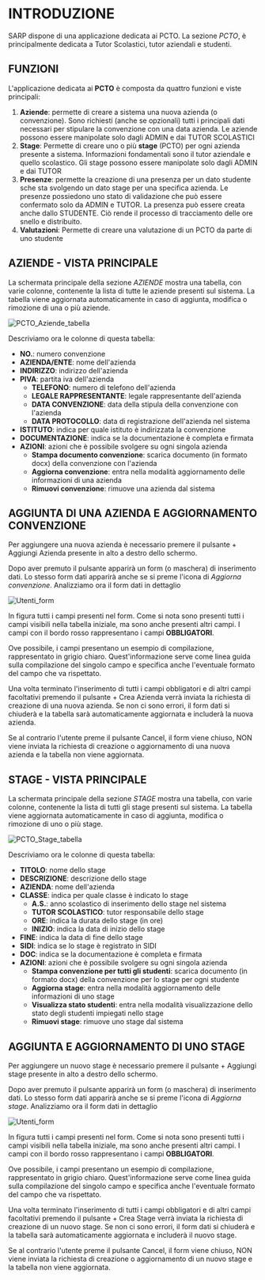 <style>
    @import url(/css/doc-style.css);
</style>

# INTRODUZIONE

SARP dispone di una applicazione dedicata ai PCTO.
La sezione *PCTO*, è principalmente dedicata a Tutor Scolastici, tutor aziendali e studenti.

## FUNZIONI

L'applicazione dedicata ai **PCTO** è composta da quattro funzioni e viste principali:

1. **Aziende**: permette di creare a sistema una nuova azienda (o convenzione). Sono richiesti (anche se opzionali) tutti i principali dati necessari per stipulare la convenzione con una data azienda. Le aziende possono essere manipolate solo dagli ADMIN e dai TUTOR SCOLASTICI
2. **Stage**: Permette di creare uno o più **stage** (PCTO) per ogni azienda presente a sistema. Informazioni fondamentali sono il tutor aziendale e quello scolastico. Gli stage possono essere manipolate solo dagli ADMIN e dai TUTOR
3. **Presenze**: permette la creazione di una presenza per un dato studente sche sta svolgendo un dato stage per una specifica azienda. Le presenze possiedono uno stato di validazione che può essere confermato solo da ADMIN e TUTOR. La presenza può essere creata anche dallo STUDENTE. Ciò rende il processo di tracciamento delle ore snello e distribuito.
4. **Valutazioni**: Permette di creare una valutazione di un PCTO da parte di uno studente

## AZIENDE - VISTA PRINCIPALE

La schermata principale della sezione *AZIENDE* mostra una tabella, con varie colonne, contenente la lista di tutte le aziende presenti sul sistema.
La tabella viene aggiornata automaticamente in caso di aggiunta, modifica o rimozione di una o più aziende.

![PCTO_Aziende_tabella](/img/documentazione/pcto/pcto_aziende_01.png)

Descriviamo ora le colonne di questa tabella:
- **NO.**: numero convenzione
- **AZIENDA/ENTE**: nome dell'azienda
- **INDIRIZZO**: indirizzo dell'azienda
- **PIVA**: partita iva dell'azienda
  - **TELEFONO**: numero di telefono dell'azienda
  - **LEGALE RAPPRESENTANTE**: legale rappresentante dell'azienda
  - **DATA CONVENZIONE**: data della stipula della convenzione con l'azienda
  - **DATA PROTOCOLLO**: data di registrazione dell'azienda nel sistema
- **ISTITUTO**: indica per quale istituto è indirizzata la convenzione
- **DOCUMENTAZIONE**: indica se la documentazione è completa e firmata
- **AZIONI**: azioni che è possibile svolgere su ogni singola azienda
  - **Stampa documento convenzione**: scarica documento (in formato docx) della convenzione con l'azienda
  - **Aggiorna convenzione**: entra nella  modalità aggiornamento delle informazioni di una azienda
  - **Rimuovi convenzione**: rimuove una azienda dal sistema

## AGGIUNTA DI UNA AZIENDA E AGGIORNAMENTO CONVENZIONE

Per aggiungere una nuova azienda è necessario premere il pulsante <span class="button blue">+ Aggiungi Azienda</span> presente in alto a destro dello schermo. 

Dopo aver premuto il pulsante apparirà un form (o maschera) di inserimento dati. Lo stesso form dati apparirà anche se si preme l'icona di *Aggiorna convenzione*.
Analizziamo ora il form dati in dettaglio

![Utenti_form](/img/documentazione/pcto/pcto_aziende_02.png)

In figura tutti i campi presenti nel form. Come si nota sono presenti tutti i campi visibili nella tabella iniziale, ma sono anche presenti altri campi. I campi con il <span class="bold-red">bordo rosso</span> rappresentano i campi **OBBLIGATORI**.

Ove possibile, i campi presentano un esempio di compilazione, rappresentato in grigio chiaro. Quest'informazione serve come linea guida sulla compilazione del singolo campo e specifica anche l'eventuale formato del campo che va rispettato.

Una volta terminato l'inserimento di tutti i campi obbligatori e di altri campi facoltativi premendo il pulsante <span class="button green">+ Crea Azienda</span> verrà inviata la richiesta di creazione di una nuova azienda.
Se non ci sono errori, il form dati si chiuderà e la tabella sarà automaticamente aggiornata e includerà la nuova azienda.

Se al contrario l'utente preme il pulsante <span class="button red">Cancel</span>, il form viene chiuso, NON viene inviata la richiesta di creazione o aggiornamento di una nuova azienda e la tabella non viene aggiornata.

## STAGE - VISTA PRINCIPALE

La schermata principale della sezione *STAGE* mostra una tabella, con varie colonne, contenente la lista di tutti gli stage presenti sul sistema.
La tabella viene aggiornata automaticamente in caso di aggiunta, modifica o rimozione di uno o più stage.

![PCTO_Stage_tabella](/img/documentazione/pcto/pcto_stage_01.png)

Descriviamo ora le colonne di questa tabella:
- **TITOLO**: nome dello stage
- **DESCRIZIONE**: descrizione dello stage
- **AZIENDA**: nome dell'azienda
- **CLASSE**: indica per quale classe è indicato lo stage
  - **A.S.**: anno scolastico di inserimento dello stage nel sistema
  - **TUTOR SCOLASTICO**: tutor responsabile dello stage
  - **ORE**: indica la durata dello stage (in ore)
  - **INIZIO**: indica la data di inizio dello stage
- **FINE**: indica la data di fine dello stage
- **SIDI**: indica se lo stage è registrato in SIDI
- **DOC**: indica se la documentazione è completa e firmata
- **AZIONI**: azioni che è possibile svolgere su ogni singola azienda
  - **Stampa convenzione per tutti gli studenti**: scarica documento (in formato docx) della convenzione per lo stage per ogni studente
  - **Aggiorna stage**: entra nella  modalità aggiornamento delle informazioni di uno stage
  - **Visualizza stato studenti**: entra nella modalità visualizzazione dello stato degli studenti impiegati nello stage
  - **Rimuovi stage**: rimuove uno stage dal sistema

## AGGIUNTA E AGGIORNAMENTO DI UNO STAGE

Per aggiungere un nuovo stage è necessario premere il pulsante <span class="button blue">+ Aggiungi stage</span> presente in alto a destro dello schermo. 

Dopo aver premuto il pulsante apparirà un form (o maschera) di inserimento dati. Lo stesso form dati apparirà anche se si preme l'icona di *Aggiorna stage*.
Analizziamo ora il form dati in dettaglio

![Utenti_form](/img/documentazione/pcto/pcto_stage_02.png)

In figura tutti i campi presenti nel form. Come si nota sono presenti tutti i campi visibili nella tabella iniziale, ma sono anche presenti altri campi. I campi con il <span class="bold-red">bordo rosso</span> rappresentano i campi **OBBLIGATORI**.

Ove possibile, i campi presentano un esempio di compilazione, rappresentato in grigio chiaro. Quest'informazione serve come linea guida sulla compilazione del singolo campo e specifica anche l'eventuale formato del campo che va rispettato.

Una volta terminato l'inserimento di tutti i campi obbligatori e di altri campi facoltativi premendo il pulsante <span class="button green">+ Crea Stage</span> verrà inviata la richiesta di creazione di un nuovo stage.
Se non ci sono errori, il form dati si chiuderà e la tabella sarà automaticamente aggiornata e includerà il nuovo stage.

Se al contrario l'utente preme il pulsante <span class="button red">Cancel</span>, il form viene chiuso, NON viene inviata la richiesta di creazione o aggiornamento di un nuovo stage e la tabella non viene aggiornata.
